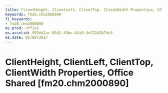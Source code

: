 ```yaml
---
title: ClientHeight, ClientLeft, ClientTop, ClientWidth Properties, Office Shared [fm20.chm2000890]
keywords: fm20.chm2000890
f1_keywords:
- fm20.chm2000890
ms.prod: office
ms.assetid: 992eb2ac-85d1-43be-b3a9-4e222d2b7de3
ms.date: 06/08/2017
---
```



# ClientHeight, ClientLeft, ClientTop, ClientWidth Properties, Office Shared [fm20.chm2000890]

